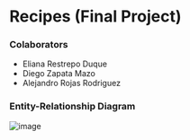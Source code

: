 # Recipes (Final Project)

### Colaborators
- Eliana Restrepo Duque
- Diego Zapata Mazo
- Alejandro Rojas Rodriguez

### Entity-Relationship Diagram

![image](https://github.com/Alejo-Rojas-R/Recipes/assets/38369174/75d8e403-3aa1-4ce0-b511-58d8117e028c)
